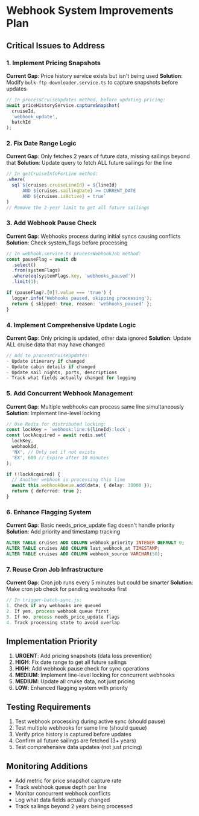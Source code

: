 # Webhook System Improvements Plan

## Critical Issues to Address

### 1. Implement Pricing Snapshots
**Current Gap**: Price history service exists but isn't being used
**Solution**: Modify `bulk-ftp-downloader.service.ts` to capture snapshots before updates

```typescript
// In processCruiseUpdates method, before updating pricing:
await priceHistoryService.captureSnapshot(
  cruiseId, 
  'webhook_update',
  batchId
);
```

### 2. Fix Date Range Logic
**Current Gap**: Only fetches 2 years of future data, missing sailings beyond that
**Solution**: Update query to fetch ALL future sailings for the line

```typescript
// In getCruiseInfoForLine method:
.where(
  sql`${cruises.cruiseLineId} = ${lineId}
      AND ${cruises.sailingDate} >= CURRENT_DATE
      AND ${cruises.isActive} = true`
)
// Remove the 2-year limit to get all future sailings
```

### 3. Add Webhook Pause Check
**Current Gap**: Webhooks process during initial syncs causing conflicts
**Solution**: Check system_flags before processing

```typescript
// In webhook.service.ts processWebhookJob method:
const pauseFlag = await db
  .select()
  .from(systemFlags)
  .where(eq(systemFlags.key, 'webhooks_paused'))
  .limit(1);

if (pauseFlag?.[0]?.value === 'true') {
  logger.info('Webhooks paused, skipping processing');
  return { skipped: true, reason: 'webhooks_paused' };
}
```

### 4. Implement Comprehensive Update Logic
**Current Gap**: Only pricing is updated, other data ignored
**Solution**: Update ALL cruise data that may have changed

```typescript
// Add to processCruiseUpdates:
- Update itinerary if changed
- Update cabin details if changed  
- Update sail nights, ports, descriptions
- Track what fields actually changed for logging
```

### 5. Add Concurrent Webhook Management
**Current Gap**: Multiple webhooks can process same line simultaneously
**Solution**: Implement line-level locking

```typescript
// Use Redis for distributed locking:
const lockKey = `webhook:line:${lineId}:lock`;
const lockAcquired = await redis.set(
  lockKey, 
  webhookId,
  'NX', // Only set if not exists
  'EX', 600 // Expire after 10 minutes
);

if (!lockAcquired) {
  // Another webhook is processing this line
  await this.webhookQueue.add(data, { delay: 30000 });
  return { deferred: true };
}
```

### 6. Enhance Flagging System
**Current Gap**: Basic needs_price_update flag doesn't handle priority
**Solution**: Add priority and timestamp tracking

```sql
ALTER TABLE cruises ADD COLUMN webhook_priority INTEGER DEFAULT 0;
ALTER TABLE cruises ADD COLUMN last_webhook_at TIMESTAMP;
ALTER TABLE cruises ADD COLUMN webhook_source VARCHAR(50);
```

### 7. Reuse Cron Job Infrastructure
**Current Gap**: Cron job runs every 5 minutes but could be smarter
**Solution**: Make cron job check for pending webhooks first

```javascript
// In trigger-batch-sync.js:
1. Check if any webhooks are queued
2. If yes, process webhook queue first
3. If no, process needs_price_update flags
4. Track processing state to avoid overlap
```

## Implementation Priority

1. **URGENT**: Add pricing snapshots (data loss prevention)
2. **HIGH**: Fix date range to get all future sailings
3. **HIGH**: Add webhook pause check for sync operations
4. **MEDIUM**: Implement line-level locking for concurrent webhooks
5. **MEDIUM**: Update all cruise data, not just pricing
6. **LOW**: Enhanced flagging system with priority

## Testing Requirements

1. Test webhook processing during active sync (should pause)
2. Test multiple webhooks for same line (should queue)
3. Verify price history is captured before updates
4. Confirm all future sailings are fetched (3+ years)
5. Test comprehensive data updates (not just pricing)

## Monitoring Additions

- Add metric for price snapshot capture rate
- Track webhook queue depth per line
- Monitor concurrent webhook conflicts
- Log what data fields actually changed
- Track sailings beyond 2 years being processed